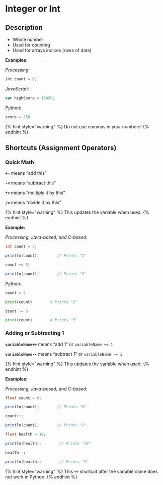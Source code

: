 # Integer or Int

## Description

* Whole number
* Used for counting
* Used for arrays indices \(rows of data\)

**Examples:**

_Processing:_

```java
int count = 0;
```

_JavaScript:_

```javascript
var highScore = 15350;
```

_Python:_

```python
score = 250
```

{% hint style="warning" %}
Do not use commas in your numbers!
{% endhint %}

## Shortcuts \(Assignment Operators\)

### Quick Math

**`+=`** means “add this”

**`-=`** means “subtract this”

**`*=`** means “multiply it by this”

**`/=`** means “divide it by this”

{% hint style="warning" %}
This updates the variable when used.
{% endhint %}

**Example:**    

_Processing, Java-based, and C-based:_  

```java
int count = 2;

println(count);        // Prints "2"

count += 3;

println(count);        // Prints "5"
```

_Python:_  

```python
count = 2

print(count)        # Prints "2"

count += 3

print(count)        # Prints "5"
```

### Adding or Subtracting 1

**`variableName++`** means “add 1” or `variableName += 1`

**`variableName--`** means “subtract 1” or `variableName -= 1`

{% hint style="warning" %}
This updates the variable when used.
{% endhint %}

**Examples:**

_Processing, Java-based, and C-based:_

```java
float count = 0;

println(count);        // Prints "0"

count++;

println(count);        // Prints "1"
```

```java
float health = 10;

println(health);        // Prints "10"

health--;

println(health);        // Prints "9"
```

{% hint style="warning" %}
This `++` shortcut after the variable name does not work in Python. 
{% endhint %}

